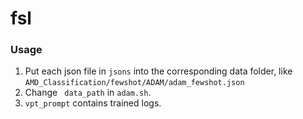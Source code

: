 # fsl

### Usage

1. Put each json file in ``jsons`` into the corresponding data folder, like ``AMD_Classification/fewshot/ADAM/adam_fewshot.json``
2. Change `` data_path`` in ``adam.sh``.
3. ``vpt_prompt`` contains trained logs.

